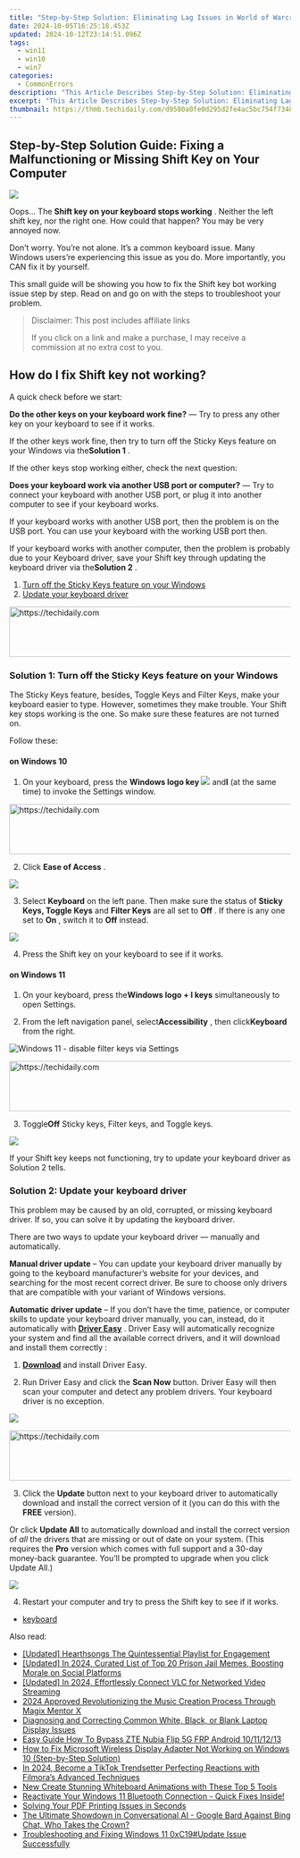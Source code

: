 ```yaml
---
title: "Step-by-Step Solution: Eliminating Lag Issues in World of Warcraft Play"
date: 2024-10-05T16:25:18.453Z
updated: 2024-10-12T23:14:51.096Z
tags:
  - win11
  - win10
  - win7
categories:
  - CommonErrors
description: "This Article Describes Step-by-Step Solution: Eliminating Lag Issues in World of Warcraft Play"
excerpt: "This Article Describes Step-by-Step Solution: Eliminating Lag Issues in World of Warcraft Play"
thumbnail: https://thmb.techidaily.com/d9580a0fe0d295d2fe4ac5bc754f7348af6d4884ba16ea4dee8b131acea9d9aa.jpg
---
```


## Step-by-Step Solution Guide: Fixing a Malfunctioning or Missing Shift Key on Your Computer

![](https://images.drivereasy.com/wp-content/uploads/2018/01/img_5a6fd4e4c17cd.jpg)

 Oops… The **Shift key on your keyboard stops working** . Neither the left shift key, nor the right one. How could that happen? You may be very annoyed now.

 Don’t worry. You’re not alone. It’s a common keyboard issue. Many Windows users’re experiencing this issue as you do. More importantly, you CAN fix it by yourself.

 This small guide will be showing you how to fix the Shift key bot working issue step by step. Read on and go on with the steps to troubleshoot your problem.

>  Disclaimer: This post includes affiliate links
>
>  If you click on a link and make a purchase, I may receive a commission at no extra cost to you.
>

## How do I fix Shift key not working?

A quick check before we start:

**Do the other keys on your keyboard work fine?** — Try to press any other key on your keyboard to see if it works.

 If the other keys work fine, then try to turn off the Sticky Keys feature on your Windows via the**Solution 1** .

If the other keys stop working either, check the next question:

 **Does your keyboard work via another USB port or computer?**  — Try to connect your keyboard with another USB port, or plug it into another computer to see if your keyboard works.

 If your keyboard works with another USB port, then the problem is on the USB port. You can use your keyboard with the working USB port then.

 If your keyboard works with another computer, then the problem is probably due to your Keyboard driver, save your Shift key through updating the keyboard driver via the**Solution 2** .

1. [Turn off the Sticky Keys feature on your Windows](#solution1)
2. [Update your keyboard driver](#solution2)

<!-- affiliate ads begin -->
<a href="https://appsumo.8odi.net/c/5597632/2105863/7443" target="_top" id="2105863">
  <img src="//a.impactradius-go.com/display-ad/7443-2105863" border="0" alt="https://techidaily.com" width="728" height="90"/>
</a>
<img height="0" width="0" src="https://appsumo.8odi.net/i/5597632/2105863/7443" style="position:absolute;visibility:hidden;" border="0" />
<!-- affiliate ads end -->

### Solution 1: Turn off the Sticky Keys feature on your Windows

 The Sticky Keys feature, besides, Toggle Keys and Filter Keys, make your keyboard easier to type. However, sometimes they make trouble. Your Shift key stops working is the one. So make sure these features are not turned on.

Follow these:

#### on Windows 10

 1) On your keyboard, press the **Windows logo key ![](https://images.drivereasy.com/wp-content/uploads/2018/01/win-key.png)**  and**I** (at the same time) to invoke the Settings window.

<!-- affiliate ads begin -->
<a href="https://appsumo.8odi.net/c/5597632/2068439/7443" target="_top" id="2068439">
  <img src="//a.impactradius-go.com/display-ad/7443-2068439" border="0" alt="https://techidaily.com" width="728" height="90"/>
</a>
<img height="0" width="0" src="https://appsumo.8odi.net/i/5597632/2068439/7443" style="position:absolute;visibility:hidden;" border="0" />
<!-- affiliate ads end -->

 2) Click **Ease of Access** .

![](https://images.drivereasy.com/wp-content/uploads/2018/01/img_5a6fe62d2e8ba.png)

 3) Select **Keyboard** on the left pane. Then make sure the status of **Sticky Keys, Toggle Keys**  and **Filter Keys** are all set to **Off** . If there is any one set to **On** , switch it to **Off**  instead.

![](https://images.drivereasy.com/wp-content/uploads/2018/01/img_5a6fe68349cf1.jpg)

4) Press the Shift key on your keyboard to see if it works.

#### on Windows 11

 1) On your keyboard, press the**Windows logo + I keys** simultaneously to open Settings.

 2) From the left navigation panel, select**Accessibility** , then click**Keyboard** from the right.

![Windows 11 - disable filter keys via Settings](https://www.drivereasy.com/wp-content/uploads/2017/08/win11-Accessibility-Keyboard.jpg)

<!-- affiliate ads begin -->
<a href="https://appsumo.8odi.net/c/5597632/2068425/7443" target="_top" id="2068425">
  <img src="//a.impactradius-go.com/display-ad/7443-2068425" border="0" alt="https://techidaily.com" width="728" height="90"/>
</a>
<img height="0" width="0" src="https://appsumo.8odi.net/i/5597632/2068425/7443" style="position:absolute;visibility:hidden;" border="0" />
<!-- affiliate ads end -->

 3) Toggle**Off** Sticky keys, Filter keys, and Toggle keys.

![](https://www.drivereasy.com/wp-content/uploads/2023/12/win11-Sticky-keys-Filter-keys-Toggle-keys-off-1200x687.jpg)

 If your Shift key keeps not functioning, try to update your keyboard driver as Solution 2 tells.

### Solution 2: Update your keyboard driver

 This problem may be caused by an old, corrupted, or missing keyboard driver. If so, you can solve it by updating the keyboard driver.

 There are two ways to update your keyboard driver — manually and automatically.

**Manual driver update** – You can update your keyboard driver manually by going to the keyboard manufacturer’s website for your devices, and searching for the most recent correct driver. Be sure to choose only drivers that are compatible with your variant of Windows versions.

**Automatic driver update** – If you don’t have the time, patience, or computer skills to update your keyboard driver manually, you can, instead, do it automatically with **[Driver Easy](https://tools.techidaily.com/drivereasy/download/)**  . Driver Easy will automatically recognize your system and find all the available correct drivers, and it will download and install them correctly :

 1) **[Download](https://tools.techidaily.com/drivereasy/download/)**   and install Driver Easy.

 2) Run Driver Easy and click the **Scan Now**   button. Driver Easy will then scan your computer and detect any problem drivers. Your keyboard driver is no exception.

![](https://images.drivereasy.com/wp-content/uploads/2018/01/img_5a6ed9b77330c.jpg)

<!-- affiliate ads begin -->
<a href="https://wigfever.sjv.io/c/5597632/2014854/22899" target="_top" id="2014854">
  <img src="//a.impactradius-go.com/display-ad/22899-2014854" border="0" alt="https://techidaily.com" width="728" height="90"/>
</a>
<img height="0" width="0" src="https://wigfever.sjv.io/i/5597632/2014854/22899" style="position:absolute;visibility:hidden;" border="0" />
<!-- affiliate ads end -->

 3) Click the **Update**  button next to your keyboard driver to automatically download and install the correct version of it (you can do this with the **FREE** version).

Or click **Update All**  to automatically download and install the correct version of _all_  the drivers that are missing or out of date on your system. (This requires the **Pro** version which comes with full support and a 30-day money-back guarantee. You’ll be prompted to upgrade when you click Update All.)

![](https://images.drivereasy.com/wp-content/uploads/2018/01/img_5a6ff41903b70.jpg)

 4) Restart your computer and try to press the Shift key to see if it works.

* [keyboard](https://bellelily.pxf.io/m5azgm)

<ins class="adsbygoogle"
     style="display:block"
     data-ad-format="autorelaxed"
     data-ad-client="ca-pub-7571918770474297"
     data-ad-slot="1223367746"></ins>

<ins class="adsbygoogle"
     style="display:block"
     data-ad-client="ca-pub-7571918770474297"
     data-ad-slot="8358498916"
     data-ad-format="auto"
     data-full-width-responsive="true"></ins>

<span class="atpl-alsoreadstyle">Also read:</span>
<div><ul>
<li><a href="https://fox-http.techidaily.com/updated-hearthsongs-the-quintessential-playlist-for-engagement/"><u>[Updated] Hearthsongs The Quintessential Playlist for Engagement</u></a></li>
<li><a href="https://facebook-clips.techidaily.com/updated-in-2024-curated-list-of-top-20-prison-jail-memes-boosting-morale-on-social-platforms/"><u>[Updated] In 2024, Curated List of Top 20 Prison Jail Memes, Boosting Morale on Social Platforms</u></a></li>
<li><a href="https://fox-glue.techidaily.com/updated-in-2024-effortlessly-connect-vlc-for-networked-video-streaming/"><u>[Updated] In 2024, Effortlessly Connect VLC for Networked Video Streaming</u></a></li>
<li><a href="https://extra-guidance.techidaily.com/2024-approved-revolutionizing-the-music-creation-process-through-magix-mentor-x/"><u>2024 Approved Revolutionizing the Music Creation Process Through Magix Mentor X</u></a></li>
<li><a href="https://common-error.techidaily.com/diagnosing-and-correcting-common-white-black-or-blank-laptop-display-issues/"><u>Diagnosing and Correcting Common White, Black, or Blank Laptop Display Issues</u></a></li>
<li><a href="https://bypass-frp.techidaily.com/easy-guide-how-to-bypass-zte-nubia-flip-5g-frp-android-10111213-by-drfone-android/"><u>Easy Guide How To Bypass ZTE Nubia Flip 5G FRP Android 10/11/12/13</u></a></li>
<li><a href="https://common-error.techidaily.com/how-to-fix-microsoft-wireless-display-adapter-not-working-on-windows-10-step-by-step-solution/"><u>How to Fix Microsoft Wireless Display Adapter Not Working on Windows 10 (Step-by-Step Solution)</u></a></li>
<li><a href="https://tiktok-video-recordings.techidaily.com/in-2024-become-a-tiktok-trendsetter-perfecting-reactions-with-filmoras-advanced-techniques/"><u>In 2024, Become a TikTok Trendsetter Perfecting Reactions with Filmora’s Advanced Techniques</u></a></li>
<li><a href="https://ai-vdieo-software.techidaily.com/new-create-stunning-whiteboard-animations-with-these-top-5-tools/"><u>New Create Stunning Whiteboard Animations with These Top 5 Tools</u></a></li>
<li><a href="https://common-error.techidaily.com/1723210888050-reactivate-your-windows-11-bluetooth-connection-quick-fixes-inside/"><u>Reactivate Your Windows 11 Bluetooth Connection - Quick Fixes Inside!</u></a></li>
<li><a href="https://common-error.techidaily.com/solving-your-pdf-printing-issues-in-seconds/"><u>Solving Your PDF Printing Issues in Seconds</u></a></li>
<li><a href="https://tech-hub.techidaily.com/the-ultimate-showdown-in-conversational-ai-google-bard-against-bing-chat-who-takes-the-crown/"><u>The Ultimate Showdown in Conversational AI - Google Bard Against Bing Chat, Who Takes the Crown?</u></a></li>
<li><a href="https://common-error.techidaily.com/troubleshooting-and-fixing-windows-11-0xc19update-issue-successfully/"><u>Troubleshooting and Fixing Windows 11 0xC19#Update Issue Successfully</u></a></li>
</ul></div>


